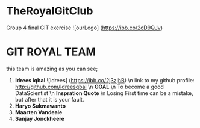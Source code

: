 # TheRoyalGitClub
Group 4 final GIT exercise
![ourLogo] (https://ibb.co/2cD9QJv)
# GIT ROYAL TEAM 

this team is amazing as you can see;

1. **Idrees iqbal**  ![idrees] (https://ibb.co/2j3zjhB)
\n link to my github profile: http://github.com/Idreesqbal
\n **GOAL**
\n To become a good DataScientist
\n **Inspration Quote**
\n Losing First time can be a mistake, but after that it is your fault.
2. **Haryo Sukmawanto**
3. **Maarten Vandeale**
4. **Sanjay Jonckheere** 
